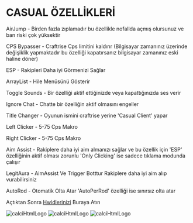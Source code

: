 # CASUAL ÖZELLİKLERİ

AirJump - Birden fazla zıplamadır bu özellikle nofallda açmış olursunuz ve ban riski çok yüksektir

CPS Bypasser - Craftrise Cps limitini kaldırır (Bilgisayar zamanınız üzerinde değişiklik yapmaktadır bu özelliği kapatırsanız bilgisayar zamanınız eski haline döner)

ESP - Rakipleri Daha iyi Görmenizi Sağlar

ArrayList - Hile Menüsünü Gösterir

Toggle Sounds - Bir özelliği aktif ettiğinizde veya kapattığınızda ses verir

Ignore Chat - Chatte bir özelliğin aktif olmasını engeller

Title Changer - Oyunun ismini craftrise yerine 'Casual Client' yapar

Left Clicker - 5-75 Cps Makro

Right Clicker - 5-75 Cps Makro

Aim Assist - Rakiplere daha iyi aim almanızı sağlar ve bu özellik için 'ESP' özelliğinin aktif olması zorunlu 'Only Clicking' ise sadece tıklama modunda çalışır

LegitAura - AimAssist Ve Trigger Botttur Rakiplere daha iyi aim alıp vurabilirsiniz

AutoRod - Otomatik Olta Atar 'AutoPerRod' özelliği ise sınırsız olta atar

Açtıktan Sonra [Hwidlerinizi](https://discord.gg/YtRPBHb3wy) Buraya Atın

![calciHtmlLogo](https://cdn.discordapp.com/attachments/975938632328314893/985024227306516480/unknown.png)
![calciHtmlLogo](https://cdn.discordapp.com/attachments/975938632328314893/985024432416362556/unknown.png)
![calciHtmlLogo](https://cdn.discordapp.com/attachments/975938632328314893/985024535680127006/unknown.png)
